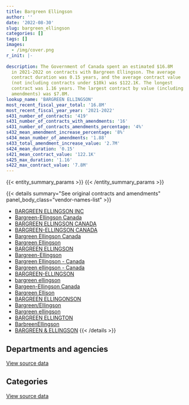 ```yaml
---
title: Bargreen Ellingson
author: ''
date: '2022-08-30'
slug: bargreen_ellingson
categories: []
tags: []
images:
  - /img/cover.png
r_init: |-
  
description: The Government of Canada spent an estimated $16.8M
  in 2021-2022 on contracts with Bargreen Ellingson. The average
  contract duration was 0.15 years, and the average contract value
  (not including contracts under $10k) was $122.1K. The longest
  contract was 1.16 years. The largest contract by value (including
  amendments) was $7.8M.
lookup_name: 'BARGREEN ELLINGSON'
most_recent_fiscal_year_total: '16.8M'
most_recent_fiscal_year_year: '2021-2022'
s431_number_of_contracts: '419'
s431_number_of_contracts_with_amendments: '16'
s431_number_of_contracts_amendments_percentage: '4%'
s432_mean_amendment_increase_percentage: '8%'
s434_mean_number_of_amendments: '1.88'
s433_total_amendment_increase_value: '2.7M'
s424_mean_duration: '0.15'
s421_mean_contract_value: '122.1K'
s425_max_duration: '1.16'
s422_max_contract_value: '7.8M'
---
```


<script src="/rmarkdown-libs/htmlwidgets/htmlwidgets.js"></script>
<link href="/rmarkdown-libs/datatables-css/datatables-crosstalk.css" rel="stylesheet" />
<script src="/rmarkdown-libs/datatables-binding/datatables.js"></script>
<script src="/rmarkdown-libs/jquery/jquery-3.6.0.min.js"></script>
<link href="/rmarkdown-libs/dt-core-bootstrap/css/dataTables.bootstrap.min.css" rel="stylesheet" />
<link href="/rmarkdown-libs/dt-core-bootstrap/css/dataTables.bootstrap.extra.css" rel="stylesheet" />
<script src="/rmarkdown-libs/dt-core-bootstrap/js/jquery.dataTables.min.js"></script>
<script src="/rmarkdown-libs/dt-core-bootstrap/js/dataTables.bootstrap.min.js"></script>
<link href="/rmarkdown-libs/crosstalk/css/crosstalk.min.css" rel="stylesheet" />
<script src="/rmarkdown-libs/crosstalk/js/crosstalk.min.js"></script>
<script src="/rmarkdown-libs/htmlwidgets/htmlwidgets.js"></script>
<link href="/rmarkdown-libs/datatables-css/datatables-crosstalk.css" rel="stylesheet" />
<script src="/rmarkdown-libs/datatables-binding/datatables.js"></script>
<script src="/rmarkdown-libs/jquery/jquery-3.6.0.min.js"></script>
<link href="/rmarkdown-libs/dt-core-bootstrap/css/dataTables.bootstrap.min.css" rel="stylesheet" />
<link href="/rmarkdown-libs/dt-core-bootstrap/css/dataTables.bootstrap.extra.css" rel="stylesheet" />
<script src="/rmarkdown-libs/dt-core-bootstrap/js/jquery.dataTables.min.js"></script>
<script src="/rmarkdown-libs/dt-core-bootstrap/js/dataTables.bootstrap.min.js"></script>
<link href="/rmarkdown-libs/crosstalk/css/crosstalk.min.css" rel="stylesheet" />
<script src="/rmarkdown-libs/crosstalk/js/crosstalk.min.js"></script>

{{< entity_summary_params >}}
{{< /entity_summary_params >}}

{{< details summary="See original contracts and amendments" panel_body_class="vendor-names-list" >}}
- [BARGREEN ELLINGSON INC](https://search.open.canada.ca/en/ct/?sort=contract_value_f%20desc&page=1&search_text=%22BARGREEN%20ELLINGSON%20INC%22)
- [Bargreen-Ellingson Canada](https://search.open.canada.ca/en/ct/?sort=contract_value_f%20desc&page=1&search_text=%22Bargreen-Ellingson%20Canada%22)
- [BARGREEN ELLINGSON CANADA](https://search.open.canada.ca/en/ct/?sort=contract_value_f%20desc&page=1&search_text=%22BARGREEN%20ELLINGSON%20CANADA%22)
- [BARGREEN-ELLINGSON CANADA](https://search.open.canada.ca/en/ct/?sort=contract_value_f%20desc&page=1&search_text=%22BARGREEN-ELLINGSON%20CANADA%22)
- [Bargreen Ellingson Canada](https://search.open.canada.ca/en/ct/?sort=contract_value_f%20desc&page=1&search_text=%22Bargreen%20Ellingson%20Canada%22)
- [Bargreen Ellingson](https://search.open.canada.ca/en/ct/?sort=contract_value_f%20desc&page=1&search_text=%22Bargreen%20Ellingson%22)
- [BARGREEN ELLINGSON](https://search.open.canada.ca/en/ct/?sort=contract_value_f%20desc&page=1&search_text=%22BARGREEN%20ELLINGSON%22)
- [Bargreen-Ellingson](https://search.open.canada.ca/en/ct/?sort=contract_value_f%20desc&page=1&search_text=%22Bargreen-Ellingson%22)
- [Bargreen Ellingson - Canada](https://search.open.canada.ca/en/ct/?sort=contract_value_f%20desc&page=1&search_text=%22Bargreen%20Ellingson%20-%20Canada%22)
- [Bargreen ellingson - Canada](https://search.open.canada.ca/en/ct/?sort=contract_value_f%20desc&page=1&search_text=%22Bargreen%20ellingson%20-%20Canada%22)
- [BARGREEN-ELLINGSON](https://search.open.canada.ca/en/ct/?sort=contract_value_f%20desc&page=1&search_text=%22BARGREEN-ELLINGSON%22)
- [bargreen ellingson](https://search.open.canada.ca/en/ct/?sort=contract_value_f%20desc&page=1&search_text=%22bargreen%20ellingson%22)
- [Bargeen-Ellingson Canada](https://search.open.canada.ca/en/ct/?sort=contract_value_f%20desc&page=1&search_text=%22Bargeen-Ellingson%20Canada%22)
- [Bargreen Ellison](https://search.open.canada.ca/en/ct/?sort=contract_value_f%20desc&page=1&search_text=%22Bargreen%20Ellison%22)
- [BARGREEN ELLINGONSON](https://search.open.canada.ca/en/ct/?sort=contract_value_f%20desc&page=1&search_text=%22BARGREEN%20ELLINGONSON%22)
- [Bargreen/Ellingson](https://search.open.canada.ca/en/ct/?sort=contract_value_f%20desc&page=1&search_text=%22Bargreen%2fEllingson%22)
- [Bargreen ellingson](https://search.open.canada.ca/en/ct/?sort=contract_value_f%20desc&page=1&search_text=%22Bargreen%20ellingson%22)
- [BARGREEN ELLINGTON](https://search.open.canada.ca/en/ct/?sort=contract_value_f%20desc&page=1&search_text=%22BARGREEN%20ELLINGTON%22)
- [BarbreenEllingson](https://search.open.canada.ca/en/ct/?sort=contract_value_f%20desc&page=1&search_text=%22BarbreenEllingson%22)
- [BARGREEN & ELLINGSON](https://search.open.canada.ca/en/ct/?sort=contract_value_f%20desc&page=1&search_text=%22BARGREEN%20%26%20ELLINGSON%22)
{{< /details >}}

## Departments and agencies

<div id="htmlwidget-1" style="width:100%;height:auto;" class="datatables html-widget"></div>
<script type="application/json" data-for="htmlwidget-1">{"x":{"style":"bootstrap","filter":"none","vertical":false,"data":[["<a href=\"/departments/cbsa-asfc/\">Canada Border Services Agency<\/a>","<a href=\"/departments/csc-scc/\">Correctional Service of Canada<\/a>","<a href=\"/departments/dfo-mpo/\">Fisheries and Oceans Canada<\/a>","<a href=\"/departments/dnd-mdn/\">National Defence<\/a>","<a href=\"/departments/pwgsc-tpsgc/\">Public Services and Procurement Canada<\/a>","<a href=\"/departments/rcmp-grc/\">Royal Canadian Mounted Police<\/a>"],[40320.43,2028250.54,113230.39,1331526.75,20002.5,null],[null,4380854.99,1014791.07,3439214.16,149246.48,null],[null,18756485.28,508511.97,10420728.78,null,13190.62],[30571.94,5645779.84,174747.51,10938939.57,null,null]],"container":"<table class=\"table table-striped table-hover row-border order-column display\">\n  <thead>\n    <tr>\n      <th>Department<\/th>\n      <th>2018-2019<\/th>\n      <th>2019-2020<\/th>\n      <th>2020-2021<\/th>\n      <th>2021-2022<\/th>\n    <\/tr>\n  <\/thead>\n<\/table>","options":{"order":[[4,"desc"]],"pageLength":10,"autoWidth":true,"columnDefs":[{"targets":1,"render":"function(data, type, row, meta) {\n    return type !== 'display' ? data : DTWidget.formatCurrency(data, \"$\", 2, 3, \",\", \".\", true, null);\n  }"},{"targets":2,"render":"function(data, type, row, meta) {\n    return type !== 'display' ? data : DTWidget.formatCurrency(data, \"$\", 2, 3, \",\", \".\", true, null);\n  }"},{"targets":3,"render":"function(data, type, row, meta) {\n    return type !== 'display' ? data : DTWidget.formatCurrency(data, \"$\", 2, 3, \",\", \".\", true, null);\n  }"},{"targets":4,"render":"function(data, type, row, meta) {\n    return type !== 'display' ? data : DTWidget.formatCurrency(data, \"$\", 2, 3, \",\", \".\", true, null);\n  }"},{"width":"16%","targets":[1,2,3,4]},{"className":"dt-right","targets":[1,2,3,4]}],"orderClasses":false}},"evals":["options.columnDefs.0.render","options.columnDefs.1.render","options.columnDefs.2.render","options.columnDefs.3.render"],"jsHooks":[]}</script>
<p class="text-right">
<a href="https://github.com/GoC-Spending/contracts-data/tree/main/data/out/vendors/bargreen_ellingson/summary_by_fiscal_year_by_department.csv" class="source-data-link btn btn-link">View source data</a>
</p>

## Categories

<div id="htmlwidget-2" style="width:100%;height:auto;" class="datatables html-widget"></div>
<script type="application/json" data-for="htmlwidget-2">{"x":{"style":"bootstrap","filter":"none","vertical":false,"data":[["<a href=\"/categories/facilities_and_construction/\">Facilities and construction<\/a>","<a href=\"/categories/office_management/\">Office management<\/a>","<a href=\"/categories/professional_services/\">Professional services<\/a>","<a href=\"/categories/transportation_and_logistics/\">Transportation and logistics<\/a>","<a href=\"/categories/industrial_products_and_services/\">Industrial products and services<\/a>"],[71588.76,85575.25,40149.18,75138.77,3260878.65],[null,541378.02,null,704502.47,7738226.21],[null,10724765.73,null,32110.5,18942040.42],[3659241.99,3138135.04,null,75467.86,9917193.97]],"container":"<table class=\"table table-striped table-hover row-border order-column display\">\n  <thead>\n    <tr>\n      <th>Category<\/th>\n      <th>2018-2019<\/th>\n      <th>2019-2020<\/th>\n      <th>2020-2021<\/th>\n      <th>2021-2022<\/th>\n    <\/tr>\n  <\/thead>\n<\/table>","options":{"order":[[4,"desc"]],"dom":"t","pageLength":30,"autoWidth":true,"columnDefs":[{"targets":1,"render":"function(data, type, row, meta) {\n    return type !== 'display' ? data : DTWidget.formatCurrency(data, \"$\", 2, 3, \",\", \".\", true, null);\n  }"},{"targets":2,"render":"function(data, type, row, meta) {\n    return type !== 'display' ? data : DTWidget.formatCurrency(data, \"$\", 2, 3, \",\", \".\", true, null);\n  }"},{"targets":3,"render":"function(data, type, row, meta) {\n    return type !== 'display' ? data : DTWidget.formatCurrency(data, \"$\", 2, 3, \",\", \".\", true, null);\n  }"},{"targets":4,"render":"function(data, type, row, meta) {\n    return type !== 'display' ? data : DTWidget.formatCurrency(data, \"$\", 2, 3, \",\", \".\", true, null);\n  }"},{"width":"16%","targets":[1,2,3,4]},{"className":"dt-right","targets":[1,2,3,4]}],"orderClasses":false,"lengthMenu":[10,25,30,50,100]}},"evals":["options.columnDefs.0.render","options.columnDefs.1.render","options.columnDefs.2.render","options.columnDefs.3.render"],"jsHooks":[]}</script>
<p class="text-right">
<a href="https://github.com/GoC-Spending/contracts-data/tree/main/data/out/vendors/bargreen_ellingson/summary_by_fiscal_year_by_category.csv" class="source-data-link btn btn-link">View source data</a>
</p>
